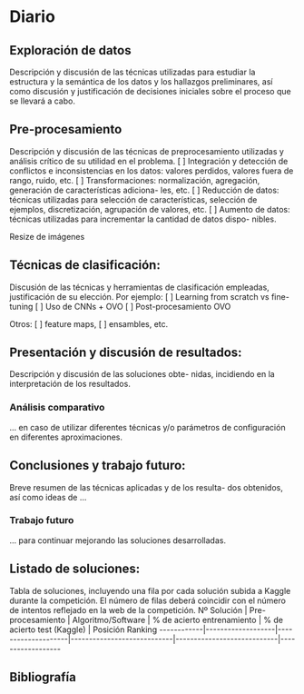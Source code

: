 # Diario

## Exploración de datos
Descripción y discusión de las técnicas utilizadas para estudiar la
estructura y la semántica de los datos y los hallazgos preliminares, ası́ como discusión y
justificación de decisiones iniciales sobre el proceso que se llevará a cabo.

## Pre-procesamiento
Descripción y discusión de las técnicas de preprocesamiento
utilizadas y análisis crı́tico de su utilidad en el problema.
[ ] Integración y detección de conflictos e inconsistencias en los datos: valores perdidos,
valores fuera de rango, ruido, etc.
[ ] Transformaciones: normalización, agregación, generación de caracterı́sticas adiciona-
les, etc.
[ ] Reducción de datos: técnicas utilizadas para selección de caracterı́sticas, selección
de ejemplos, discretización, agrupación de valores, etc.
[ ] Aumento de datos: técnicas utilizadas para incrementar la cantidad de datos dispo-
nibles.

Resize de imágenes

## Técnicas de clasificación:
Discusión de las técnicas y herramientas de clasificación empleadas, justificación de su elección. Por ejemplo:
[ ] Learning from scratch vs fine-tuning
[ ] Uso de CNNs + OVO
[ ] Post-procesamiento OVO

Otros:
[ ] feature maps,
[ ] ensambles, etc.

## Presentación y discusión de resultados:
Descripción y discusión de las soluciones obte-
nidas, incidiendo en la interpretación de los resultados.

### Análisis comparativo
... en caso de utilizar diferentes técnicas y/o parámetros de configuración en diferentes aproximaciones.

## Conclusiones y trabajo futuro:
Breve resumen de las técnicas aplicadas y de los resulta-
dos obtenidos, ası́ como ideas de ...

### Trabajo futuro
... para continuar mejorando las soluciones desarrolladas.

## Listado de soluciones:
Tabla de soluciones, incluyendo una fila por cada solución subida
a Kaggle durante la competición. El número de filas deberá coincidir con el número de
intentos reflejado en la web de la competición.
Nº Solución | Pre-procesamiento | Algoritmo/Software | % de acierto entrenamiento | % de acierto test (Kaggle) | Posición Ranking 
------------|-------------------|--------------------|----------------------------|----------------------------|------------------


## Bibliografía
